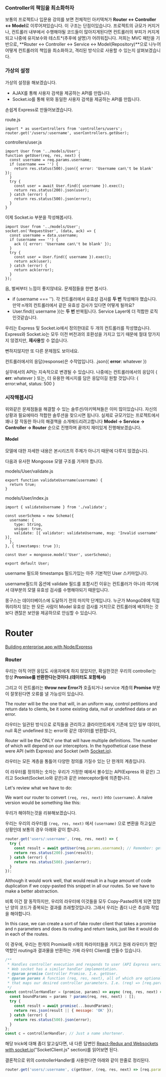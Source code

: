 ### Controller의 책임을 최소화하자

보통의 프로젝트나 입문용 강의를 보면 전체적인 아키텍쳐가 **Router <-> Controller <-> Model**로 이루어져있습니다. 이 구조는 단점이있습니다. 프로젝트의 규모가 커지거나, 컨트롤러 내부에서 수행해야될 코드들이 많아지게된다면 컨트롤러의 부피가 커지게되고 나중에 유지보수와 테스트*(추후에 설명)가 어려워집니다. 
저희는 MVC 패턴을 기반으로, **Router <-> Controller <-> Service <-> Model(Repository)**으로 나누어 어떻게 컨트롤러의 책임을 최소화하고, 격리된 방식으로 사용할 수 있는지 살펴보겠습니다.

### 가상의 설정
가상의 설정을 해보겠습니다.

- AJAX를 통해 사용자 검색을 제공하는 API를 만듭니다.
- Socket.io를 통해 위와 동일한 사용자 검색을 제공하는 API를 만듭니다.

손쉽게 Express로 만들어보겠습니다.

route.js
```
import * as userControllers from 'controllers/users';
router.get('/users/:username', userControllers.getUser);
```
controllers/user.js
```
import User from '../models/User';
function getUser(req, res, next) {
  const username = req.params.username;
  if (username === '') {
    return res.status(500).json({ error: 'Username can\'t be blank' });
  }
  try {
    const user = await User.find({ username }).exec();
    return res.status(200).json(user);
  } catch (error) {
    return res.status(500).json(error);
  }
}
```

이제 Socket.io 부분을 작성해봅시다.
```
import User from '../models/User';
socket.on('RequestUser', (data, ack) => {
  const username = data.username;
  if (username === '') {
    ack ({ error: 'Username can\'t be blank' });
  }
  try {
    const user = User.find({ username }).exec();
    return ack(user);
  } catch (error) {
    return ack(error);
  }
});
```
음, 벌써부터 느낌이 좋지않네요. 문제점들을 한번 봅시다.

- if (username === ''). 각 컨트롤러에서 유효성 검사를 **두 번** 작성해야 했습니다. 만약 n개의 컨트롤러에서 같은 유효성 검사가 있다면 어떻게 될까요? 
- User.find({ username })는 **두 번** 반복됩니다. Service Layer에 더 적합한 로직인것같습니다.

우리는 Express 및 Socket.io에서 정의한대로 두 개의 컨트롤러를 작성했습니다. Express와 Socket.io는 모두 이전 버전과의 호환성을 가지고 있기 때문에 절대 망가지지 않겠지만, **재사용**할 수 없습니다.

뻔하지않지만 또 다른 문제점도 보이네요.

컨트롤러에서의 응답(response)은 수작업입니다. .json({ **error**: whatever })

실무에서의 API는 지속적으로 변경될 수 있습니다. 나중에는 컨트롤러에서의 응답이 { **err**: whatever } 또는, 더 유용한 메시지를 담은 응답이길 원할 것입니다: { error:what, status: 500 }

### 시작해봅시다
위와같은 문제점들을 해결할 수 있는 솔루션/아키텍쳐들은 이미 많이있습니다. 자신의 상황과 필요에따라 적합한 솔루션을 찾으시면 됩니다.
실제로 규모가있는 프로젝트에서 꽤나 잘 작동한 하나의 해결책을 소개해드리려고합니다
**Model -> Service -> Controller -> Router** 순으로 진행하며 끝까지 재미있게 진행해보겠습니다.

#### Model
모델에 대한 자세한 내용은 본시리즈의 주제가 아니기 때문에 다루지 않겠습니다.

다음과 유사한 Mongoose 모델 구조를 가져야 합니다.

models/User/validate.js
```
export function validateUsername(username) {
  return true;
}
```
models/User/index.js
```
import { validateUsername } from './validate';

const userSchema = new Schema({
  username: { 
    type: String, 
    unique: true,
    validate: [{ validator: validateUsername, msg: 'Invalid username' }],
  },
}, { timestamps: true });

const User = mongoose.model('User', userSchema);

export default User;
```
username 필드와 timestamps 필드가있는 아주 기본적인 User 스키마입니다.

username필드의 옵션에 validate 필드를 포함시킨 이유는 컨트롤러가 아니라 여기에서 대부분의 모델 유효성 검사를 수행해야되기 때문입니다.

몽구스는 데이터베이스에 도달하기 전의 마지막 단계입니다. 누군가 MongoDB에 직접 쿼리하지 않는 한 모든 사람이 Model 유효성 검사를 거치므로 컨트롤러에 배치하는 것보다 괜찮은 보안을 제공하므로 안심할 수 있습니다.

# Router

[Building enterprise app with Node/Express](https://stackoverflow.com/questions/41875617/building-enterprise-app-with-node-express)

### Router

우리는 아직 어떤 응답도 사용자에게 하지 않았지만, 확실한것은 우리의 controller는 항상 **Promise를 반환한다는것이다.(데이터도 포함해서)** 

그리고 이 컨트롤러는 **throw new Error가** 호출되거나 service 계층의 **Promise** 부분이 잘못된다면 오류를 낼 가능성이 있습니다.

The router will be the one that will, in an uniform way, control petitions and return data to clients, be it some existing data, null or undefined data or an error.

 

라우터는 일관된 방식으로 로직들을 관리하고 클라이언트에게 기존에 있던 일부 데이터, null 혹은 undefined 또는 error와 같은 데이터를 반환합니다, 

Router will be the ONLY one that will have multiple definitions. The number of which will depend on our interceptors. In the hypothetical case these were API (with Express) and Socket (with [Socket.io](http://socket.io/)).

라우터는 모든 계층을 통틀어 다양한 정의를 가질수 있는 단 한개의 계층입니다.

이 라우터를 정의하는 숫자는 우리가 가정한 예에서 볼수있는 API(Express 와 같은) 그리고 Socket(Socket.io와 같은)과 같은 interceptor들에 의존합니다.

Let's review what we have to do:

We want our router to convert `(req, res, next)` into `(username)`. A naive version would be something like this:

우리가 해야하는것을 리뷰해보겠습니다.

우리는 우리의 라우터를 `(req, res, next)` 에서 `(username)` 으로 변환을 하고싶은 상황인데 보통의 경우 아래와 같이 합니다.

```jsx
router.get('users/:username', (req, res, next) => {
  try {
    const result = await getUser(req.params.username); // Remember: getUser is the controller.
    return res.status(200).json(result);
  } catch (error) {
    return res.status(500).json(error);
  }
});
```

Although it would work well, that would result in a huge amount of code duplication if we copy-pasted this snippet in all our routes. So we have to make a better abstraction.

비록 이건 잘 동작하지만, 우리의 라우터에 이것들을 모두 Copy-Pasted하게 되면 엄청난 양의 코드가 중복되는 결과를 초래할것입니다. 그래서 우리는 좀더 나은 추상화 작업을 해야합니다.

In this case, we can create a sort of fake router client that takes a promise and n parameters and does its routing and return tasks, just like it would do in each of the routes.

이 경우에, 우리는 한개의 Promise와 n개의 파라미터들을 가지고 원래 라우터가 했던 역할인 routing과 결과물을 반환하는 가짜 라우터 Client를 만들수 있습니다.

```jsx
/**
 * Handles controller execution and responds to user (API Express version).
 * Web socket has a similar handler implementation.
 * @param promise Controller Promise. I.e. getUser.
 * @param params A function (req, res, next), all of which are optional
 * that maps our desired controller parameters. I.e. (req) => [req.params.username, ...].
 */
const controllerHandler = (promise, params) => async (req, res, next) => {
  const boundParams = params ? params(req, res, next) : [];
  try {
    const result = await promise(...boundParams);
    return res.json(result || { message: 'OK' });
  } catch (error) {
    return res.status(500).json(error);
  }
};
const c = controllerHandler; // Just a name shortener.
```

해당 trick에 대해 좀더 알고싶다면, 내 다른 답변인 [React-Redux and Websockets with socket.io](https://stackoverflow.com/questions/37876889/react-redux-and-websockets-with-socket-io/41309189#41309189)("SocketClient.js" section)를 읽어보면 된다.

결론적으로 위의 controllerHandler를 사용한다면 아래와 같이 한줄로 정리된다.

```jsx
router.get('users/:username', c(getUser, (req, res, next) => [req.params.username]));
```
